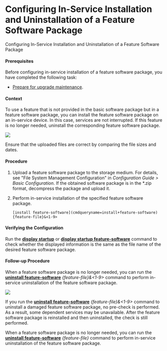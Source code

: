Configuring In-Service Installation and Uninstallation of a Feature Software Package
====================================================================================

Configuring In-Service Installation and Uninstallation of a Feature Software Package

#### Prerequisites

Before configuring in-service installation of a feature software package, you have completed the following task:

* [Prepare for upgrade maintenance](gx_upgrade_cfg_0005.html).

#### Context

To use a feature that is not provided in the basic software package but in a feature software package, you can install the feature software package on an in-service device. In this case, services are not interrupted. If this feature is no longer needed, uninstall the corresponding feature software package.

![](public_sys-resources/note_3.0-en-us.png) 

Ensure that the uploaded files are correct by comparing the file sizes and dates.



#### Procedure

1. Upload a feature software package to the storage medium. For details, see "File System Management Configuration" in *Configuration Guide > Basic Configuration*. If the obtained software package is in the \*.zip format, decompress the package and upload it.
2. Perform in-service installation of the specified feature software package.
   
   
   ```
   [install feature-software](cmdqueryname=install+feature-software) {feature-file}&<1-9> 
   ```

#### Verifying the Configuration

Run the [**display startup**](cmdqueryname=display+startup) or [**display startup feature-software**](cmdqueryname=display+startup+feature-software) command to check whether the displayed information is the same as the file name of the desired feature software package.


#### Follow-up Procedure

When a feature software package is no longer needed, you can run the [**uninstall feature-software**](cmdqueryname=uninstall+feature-software) *{feature-file}&<1-9>* command to perform in-service uninstallation of the feature software package.

![](public_sys-resources/note_3.0-en-us.png) 

If you run the [**uninstall feature-software**](cmdqueryname=uninstall+feature-software) *{feature-file}&<1-9>* command to uninstall a damaged feature software package, no pre-check is performed. As a result, some dependent services may be unavailable. After the feature software package is reinstalled and then uninstalled, the check is still performed.

When a feature software package is no longer needed, you can run the [**uninstall feature-software**](cmdqueryname=uninstall+feature-software) *{feature-file}* command to perform in-service uninstallation of the feature software package.